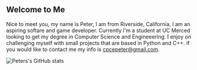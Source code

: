 ## Welcome to Me ##

Nice to meet you, my name is Peter, I am from Riverside, California, I am an aspiring softare and game developer. Currently I'm a student at UC Merced looking to get my degree in Computer Science and Engineeering. I enjoy on challenging myself with small projects that are based in Python and C++. if you would like to contact me my info is cpcepeter@gmail.com.

![Peters's GitHub stats](https://github-readme-stats.vercel.app/api?username=pImendoza&theme=merko&show_icons=true)



